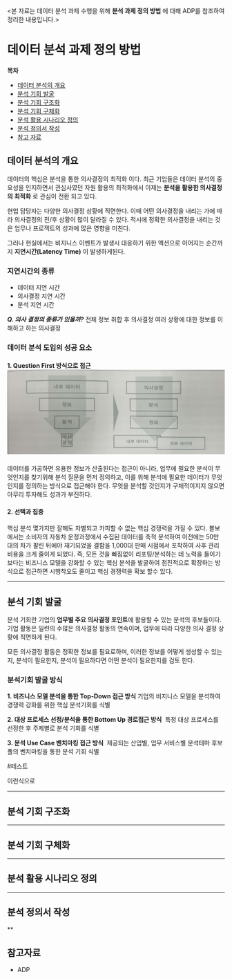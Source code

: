 <본 자료는 데이터 분석 과제 수행을 위해 **분석 과제 정의 방법** 에 대해 ADP를 참조하여 정리한 내용입니다.>



# 데이터 분석 과제 정의 방법

**목차**
- [데이터 분석의 개요](#데이터-분석의-개요)
- [분석 기회 발굴](#분석-기회-발굴)
- [분석 기회 구조화](#분석-기회-구조화)
- [분석 기회 구체화](#분석-기회-구체화)
- [분석 활용 시나리오 정의](#분석-활용-시나리오-정의)
- [분석 정의서 작성](#분석-정의서-작성)
- [참고 자료](#참고-자료)



## 데이터 분석의 개요

데이터의 핵심은 분석을 통한 의사결정의 최적화 이다. 최근 기업들은 데이터 분석의 중요성을 인지하면서 관심사였던 자원 활용의 최적화에서 이제는 **분석을 활용한 의사결정의 최적화** 로 관심이 전환 되고 있다.

현업 담당자는 다양한 의사결정 상황에 직면한다.
이때 어떤 의사결정을 내리는 가에 따라 의사결정의 전/후 상황이 많이 달라질 수 있다.
적시에 정확한 의사결정을 내리는 것은 업무나 프로젝트의 성과에 많은 영향을 미친다.

그러나 현실에서는 비지니스 이벤트가 발생시 대응하기 위한 액션으로 이어지는 순간까지 **지연시간(Latency Time)** 이 발생하게된다.

### 지연시간의 종류
- 데이터 지연 시간
- 의사결정 지연 시간
- 분석 지연 시간

***Q. 의사 결정의 종류가 있을까?*** 
전체 정보 취합 후 의사결정
여러 상황에 대한 정보를 이해하고 하는 의사결정




### 데이터 분석 도입의 성공 요소
#### 1. Question First 방식으로 접근   ![imgOfQuestionFrist](./img/QuestionFirst.jpg)
   데이터를 가공하면 유용한 정보가 산출된다는 접근이 아니라,
   업무에 필요한 분석이 무엇인지를 찾기위해 분석 질문을 먼저 정의하고,
   이를 위해 분석에 필요한 데이터가 무엇인지를 정의하는 방식으로 접근해야 한다.
   무엇을 분석할 것인지가 구체적이지지 않으면 아무리 투자해도 성과가 부진하다.

#### 2. 선택과 집중
   핵심 분석 몇가지만 잘해도 차별되고 카피할 수 없는 핵심 경쟁력을 가질 수 있다.
   볼보에서는 소비자의 자동차 운정과정에서 수집된 데이터를 축척 분석하여 이전에는
   50만 대의 차가 팔린 뒤에야 재기되었을 결함을 1,000대 판매 시점에서 포착하여
   사후 관리 비용을 크게 줄이게 되었다. 즉, 모든 것을 빠짐없이 리포팅/분석하는 데
   노력을 들이기보다는 비즈니스 모델을 강화할 수 있는 핵심 분석을 발굴하여
   점진적으로 확장하는 방식으로 접근하면 시행착오도 줄이고 핵심 경쟁력을 확보 할수 있다.



***
## 분석 기회 발굴

분석 기회란 기업의 **업무별 주요 의사결정 포인트**에 활용할 수 있는 분석의 후보들이다.
기업 활동은 일련의 수많은 의사결정 활동의 연속이며, 업무에 따라 다양한 의사 결정 상황에 직면하게 된다.

모든 의사결정 활동은 정확한 정보를 필요로하며, 이러한 정보를 어떻게 생성할 수 있는지,
분석이 필요한지, 분석이 필요하다면 어떤 분석이 필요한지를 검토 한다.

### 분석기회 발굴 방식

**1. 비즈니스 모델 분석을 통한 Top-Down 접근 방식**
​    기업의 비지니스 모델을 분석하여 경쟁력 강화를 위한 핵심 분석기회를 식별

**2. 대상 프로세스 선정/분석을 통한 Bottom Up 경로접근 방식**
​    특정 대상 프로세스를 선정한 후 주제별로 분석 기회를 식별

**3. 분석 Use Case 벤치마킹 접근 방식**
​    제공되는 산업별, 업무 서비스별 분석테마 후보 풀의 벤치마킹을 통한 분석 기회 식별

#테스트

이런식으로 





***
## 분석 기회 구조화

***
## 분석 기회 구체화

***
## 분석 활용 시나리오 정의

***
## 분석 정의서 작성

**

## 참고자료
- ADP
